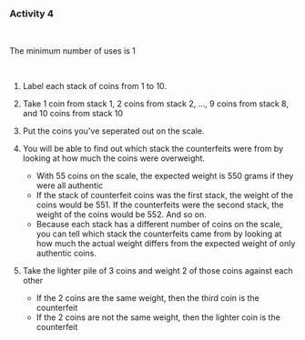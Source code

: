 ### Activity 4

<br>

The minimum number of uses is 1

<br>

1. Label each stack of coins from 1 to 10.

2. Take 1 coin from stack 1, 2 coins from stack 2, ..., 9 coins from stack 8, and 10 coins from stack 10

3. Put the coins you've seperated out on the scale.

4. You will be able to find out which stack the counterfeits were from by looking at how much the coins were overweight.
    * With 55 coins on the scale, the expected weight is 550 grams if they were all authentic
    * If the stack of counterfeit coins was the first stack, the weight of the coins would be 551. If the counterfeits were the second stack, the weight of the coins would be 552. And so on.
    * Because each stack has a different number of coins on the scale, you can tell which stack the counterfeits came from by looking at how much the actual weight differs from the expected weight of only authentic coins.

2. Take the lighter pile of 3 coins and weight 2 of those coins against each other
    * If the 2 coins are the same weight, then the third coin is the counterfeit
    * If the 2 coins are not the same weight, then the lighter coin is the counterfeit